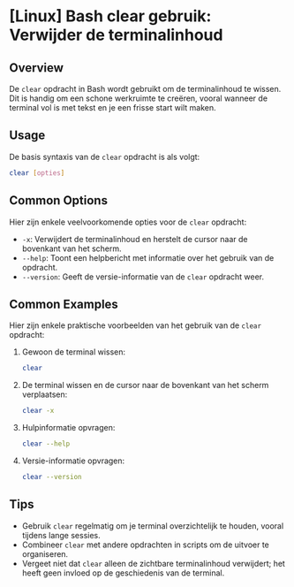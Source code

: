 # [Linux] Bash clear gebruik: Verwijder de terminalinhoud

## Overview
De `clear` opdracht in Bash wordt gebruikt om de terminalinhoud te wissen. Dit is handig om een schone werkruimte te creëren, vooral wanneer de terminal vol is met tekst en je een frisse start wilt maken.

## Usage
De basis syntaxis van de `clear` opdracht is als volgt:

```bash
clear [opties]
```

## Common Options
Hier zijn enkele veelvoorkomende opties voor de `clear` opdracht:

- `-x`: Verwijdert de terminalinhoud en herstelt de cursor naar de bovenkant van het scherm.
- `--help`: Toont een helpbericht met informatie over het gebruik van de opdracht.
- `--version`: Geeft de versie-informatie van de `clear` opdracht weer.

## Common Examples
Hier zijn enkele praktische voorbeelden van het gebruik van de `clear` opdracht:

1. Gewoon de terminal wissen:
   ```bash
   clear
   ```

2. De terminal wissen en de cursor naar de bovenkant van het scherm verplaatsen:
   ```bash
   clear -x
   ```

3. Hulpinformatie opvragen:
   ```bash
   clear --help
   ```

4. Versie-informatie opvragen:
   ```bash
   clear --version
   ```

## Tips
- Gebruik `clear` regelmatig om je terminal overzichtelijk te houden, vooral tijdens lange sessies.
- Combineer `clear` met andere opdrachten in scripts om de uitvoer te organiseren.
- Vergeet niet dat `clear` alleen de zichtbare terminalinhoud verwijdert; het heeft geen invloed op de geschiedenis van de terminal.